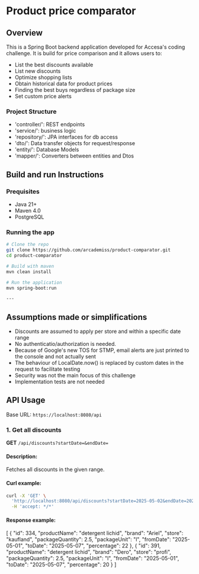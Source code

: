 # Product price comparator
## Overview 
This is a Spring Boot backend application developed for Accesa's coding challenge. It is build for price comparison and it allows users to:
- List the best discounts available
- List new discounts
- Optimize shopping lists
- Obtain historical data for product prices
- Finding the best buys regardless of package size
- Set custom price alerts

### Project Structure
- 'controller/': REST endpoints
- 'service/': business logic
- 'repository/': JPA interfaces for db access
- 'dto/': Data transfer objects for request/response
- 'entity/': Database Models
- 'mapper/': Converters between entities and Dtos

## Build and run Instructions

### Prequisites
- Java 21+
- Maven 4.0
- PostgreSQL

### Running the app
```bash
# Clone the repo
git clone https://github.com/arcademiss/product-comparator.git
cd product-comparator

# Build with maven
mvn clean install

# Run the application
mvn spring-boot:run

---

```

## Assumptions made or simplifications

- Discounts are assumed to apply per store and within a specific date range
- No authenticatio/authorization is needed.
- Because of Google's new TOS for STMP, email alerts are just printed to the console and not actually sent
- The behaviour of LocalDate.now() is replaced by custom dates in the request to facilitate testing
- Security was not the main focus of this challenge
- Implementation tests are not needed

## API Usage

Base URL: `https://localhost:8080/api`

### 1. Get all discounts
**GET** `/api/discounts?startDate=&endDate=`

#### Description:
Fetches all discounts in the given range.

#### Curl example:
```bash
curl -X 'GET' \
  'http://localhost:8080/api/discounts?startDate=2025-05-02&endDate=2025-05-02' \
  -H 'accept: */*'
```

#### Response example:
[
  {
    "id": 334,
    "productName": "detergent lichid",
    "brand": "Ariel",
    "store": "kaufland",
    "packageQuantity": 2.5,
    "packageUnit": "l",
    "fromDate": "2025-05-01",
    "toDate": "2025-05-07",
    "percentage": 22
  },
  {
    "id": 391,
    "productName": "detergent lichid",
    "brand": "Dero",
    "store": "profi",
    "packageQuantity": 2.5,
    "packageUnit": "l",
    "fromDate": "2025-05-01",
    "toDate": "2025-05-07",
    "percentage": 20
  }
  ]



  
